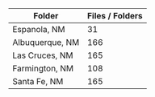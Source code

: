 | Folder          |   Files / Folders |
|-----------------|-------------------|
| Espanola, NM    |                31 |
| Albuquerque, NM |               166 |
| Las Cruces, NM  |               165 |
| Farmington, NM  |               108 |
| Santa Fe, NM    |               165 |